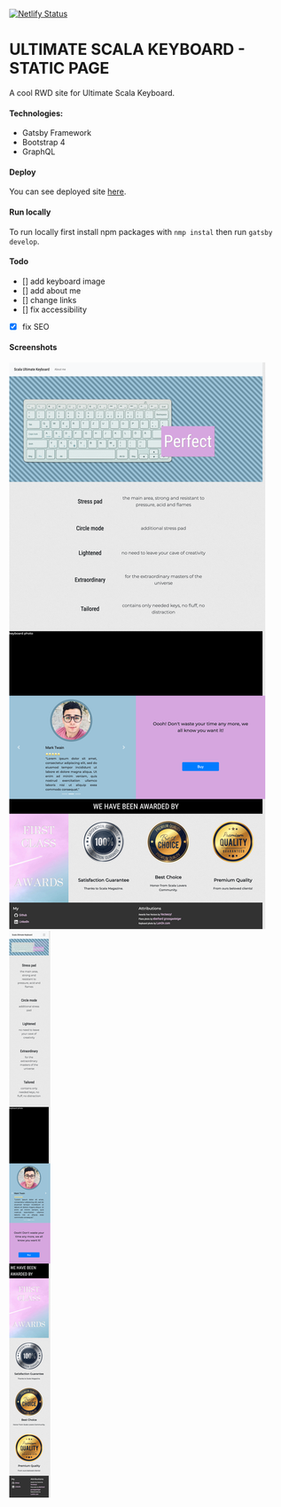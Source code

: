 [![Netlify Status](https://api.netlify.com/api/v1/badges/8d33fb0f-2a42-43e0-b37f-fe991ac5c9b4/deploy-status)](https://app.netlify.com/sites/pedantic-poincare-76783e/deploys)

# ULTIMATE SCALA KEYBOARD - STATIC PAGE

A cool RWD site for Ultimate Scala Keyboard.

#### Technologies:

   - Gatsby Framework
   - Bootstrap 4
   - GraphQL

#### Deploy

You can see deployed site [here](https://pedantic-poincare-76783e.netlify.com).

#### Run locally

To run locally first install npm packages with `nmp instal` then run `gatsby develop`.

#### Todo

- [] add keyboard image
- [] add about me
- [] change links
- [] fix accessibility
- [x] fix SEO

#### Screenshots

![Desktop version](/screenshots/screen_desktop.png)
![Mobile version](/screenshots/srceen_mobile.png)

